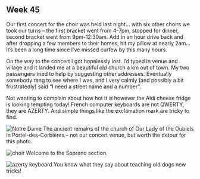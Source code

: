 ## Week 45
Our first concert for the choir was held last night… with six other choirs we took our turns – the first bracket went from 4-7pm, stopped for dinner, second bracket went from 9pm-12:30am. Add in an hour drive back and after dropping a few members to their homes, hit my pillow at nearly 2am… it’s been a long time since I’ve missed curfew by this many hours.

On the way to the concert I got hopelessly lost. I’d typed in venue and village and it landed me at a beautiful old church a km out of town. My two passengers tried to help by suggesting other addresses. Eventually somebody rang to see where I was, and I very calmly (and possibly a bit frustratedly) said “I need a street name and a number”.

Not wanting to complain about how hot it is however the Aldi cheese fridge is looking tempting today! French computer keyboards are not QWERTY, they are AZERTY. And simple things like the exclamation mark are tricky to find.

![Notre Dame](https://github.com/user-attachments/assets/e744565f-7472-46f3-9624-959c10905ef5)
The ancient remains of the church of Our Lady of the Oubiels in Portel-des-Corbières – not our concert venue, but worth the detour for this photo.

![choir](https://github.com/user-attachments/assets/d21786b8-ff27-43a9-af94-30e7888e4f1f)
Welcome to the Soprano section.

![azerty keyboard](https://github.com/user-attachments/assets/152c4af4-01a7-47b9-88a2-3bd7b6ca096c)
You know what they say about teaching old dogs new tricks!
